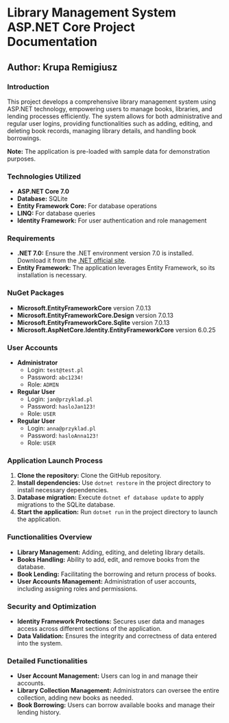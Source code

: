# Library Management System ASP.NET Core Project Documentation

## Author: Krupa Remigiusz

### Introduction

This project develops a comprehensive library management system using ASP.NET technology, empowering users to manage books, libraries, and lending processes efficiently. The system allows for both administrative and regular user logins, providing functionalities such as adding, editing, and deleting book records, managing library details, and handling book borrowings.

**Note:** The application is pre-loaded with sample data for demonstration purposes.

### Technologies Utilized

- **ASP.NET Core 7.0**
- **Database:** SQLite
- **Entity Framework Core:** For database operations
- **LINQ:** For database queries
- **Identity Framework:** For user authentication and role management

### Requirements

- **.NET 7.0:** Ensure the .NET environment version 7.0 is installed. Download it from the [.NET official site](https://dotnet.microsoft.com/download).
- **Entity Framework:** The application leverages Entity Framework, so its installation is necessary.

### NuGet Packages

- **Microsoft.EntityFrameworkCore** version 7.0.13
- **Microsoft.EntityFrameworkCore.Design** version 7.0.13
- **Microsoft.EntityFrameworkCore.Sqlite** version 7.0.13
- **Microsoft.AspNetCore.Identity.EntityFrameworkCore** version 6.0.25

### User Accounts

- **Administrator**
  - Login: `test@test.pl`
  - Password: `abc1234!`
  - Role: `ADMIN`
- **Regular User**
  - Login: `jan@przyklad.pl`
  - Password: `hasloJan123!`
  - Role: `USER`
- **Regular User**
  - Login: `anna@przyklad.pl`
  - Password: `hasloAnna123!`
  - Role: `USER`

### Application Launch Process

1. **Clone the repository:** Clone the GitHub repository.
2. **Install dependencies:** Use `dotnet restore` in the project directory to install necessary dependencies.
3. **Database migration:** Execute `dotnet ef database update` to apply migrations to the SQLite database.
4. **Start the application:** Run `dotnet run` in the project directory to launch the application.

### Functionalities Overview

- **Library Management:** Adding, editing, and deleting library details.
- **Books Handling:** Ability to add, edit, and remove books from the database.
- **Book Lending:** Facilitating the borrowing and return process of books.
- **User Accounts Management:** Administration of user accounts, including assigning roles and permissions.

### Security and Optimization

- **Identity Framework Protections:** Secures user data and manages access across different sections of the application.
- **Data Validation:** Ensures the integrity and correctness of data entered into the system.

### Detailed Functionalities

- **User Account Management:** Users can log in and manage their accounts.
- **Library Collection Management:** Administrators can oversee the entire collection, adding new books as needed.
- **Book Borrowing:** Users can borrow available books and manage their lending history.
